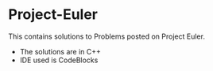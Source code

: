 # Project-Euler
This contains solutions to Problems posted on Project Euler.

* The solutions are in C++
* IDE used is CodeBlocks
